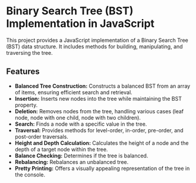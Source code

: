 # Binary Search Tree (BST) Implementation in JavaScript

This project provides a JavaScript implementation of a Binary Search Tree (BST) data structure. It includes methods for building, manipulating, and traversing the tree.

## Features

- **Balanced Tree Construction:** Constructs a balanced BST from an array of items, ensuring efficient search and retrieval.
- **Insertion:** Inserts new nodes into the tree while maintaining the BST property.
- **Deletion:** Removes nodes from the tree, handling various cases (leaf node, node with one child, node with two children).
- **Search:** Finds a node with a specific value in the tree.
- **Traversal:** Provides methods for level-order, in-order, pre-order, and post-order traversals.
- **Height and Depth Calculation:** Calculates the height of a node and the depth of a target node within the tree.
- **Balance Checking:** Determines if the tree is balanced.
- **Rebalancing:** Rebalances an unbalanced tree.
- **Pretty Printing:** Offers a visually appealing representation of the tree in the console.
